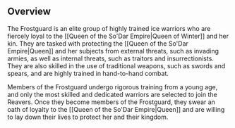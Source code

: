 ## Overview
The Frostguard is an elite group of highly trained ice warriors who are fiercely loyal to the [[Queen of the So'Dar Empire|Queen of Winter]] and her kin. They are tasked with protecting the [[Queen of the So'Dar Empire|Queen]] and her subjects from external threats, such as invading armies, as well as internal threats, such as traitors and insurrectionists. They are also skilled in the use of traditional weapons, such as swords and spears, and are highly trained in hand-to-hand combat.

Members of the Frostguard undergo rigorous training from a young age, and only the most skilled and dedicated warriors are selected to join the Reavers. Once they become members of the Frostguard, they swear an oath of loyalty to the [[Queen of the So'Dar Empire|Queen]] and are willing to lay down their lives to protect her and their kingdom.